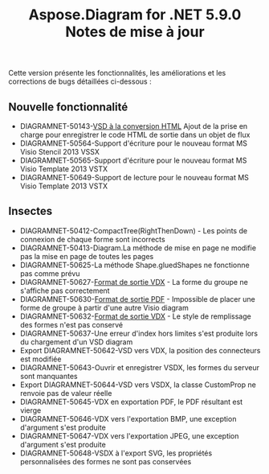 ﻿---
title: Aspose.Diagram for .NET 5.9.0 Notes de mise à jour
type: docs
weight: 10
url: /fr/net/aspose-diagram-for-net-5-9-0-release-notes/
---
Cette version présente les fonctionnalités, les améliorations et les corrections de bugs détaillées ci-dessous :
## **Nouvelle fonctionnalité**
- DIAGRAMNET-50143-[VSD à la conversion HTML](https://docs.aspose.com/diagram/net/convert-visio-to-html/) Ajout de la prise en charge pour enregistrer le code HTML de sortie dans un objet de flux
- DIAGRAMNET-50564-Support d'écriture pour le nouveau format MS Visio Stencil 2013 VSSX
- DIAGRAMNET-50565-Support d'écriture pour le nouveau format MS Visio Template 2013 VSTX
- DIAGRAMNET-50649-Support de lecture pour le nouveau format MS Visio Template 2013 VSTX
## **Insectes**
- DIAGRAMNET-50412-CompactTree(RightThenDown) - Les points de connexion de chaque forme sont incorrects
- DIAGRAMNET-50413-Diagram.La méthode de mise en page ne modifie pas la mise en page de toutes les pages
- DIAGRAMNET-50625-La méthode Shape.gluedShapes ne fonctionne pas comme prévu
- DIAGRAMNET-50627-[Format de sortie VDX](https://docs.aspose.com/diagram/net/convert-visio-to-other-files/) - La forme du groupe ne s'affiche pas correctement
- DIAGRAMNET-50630-[Format de sortie PDF](https://docs.aspose.com/diagram/net/convert-visio-to-pdf/) - Impossible de placer une forme de groupe à partir d'une autre Visio diagram
- DIAGRAMNET-50632-[Format de sortie VDX](https://docs.aspose.com/diagram/net/convert-visio-to-other-files/) - Le style de remplissage des formes n'est pas conservé
- DIAGRAMNET-50637-Une erreur d'index hors limites s'est produite lors du chargement d'un VSD diagram
- Export DIAGRAMNET-50642-VSD vers VDX, la position des connecteurs est modifiée
- DIAGRAMNET-50643-Ouvrir et enregistrer VSDX, les formes du serveur sont manquantes
- Export DIAGRAMNET-50644-VSD vers VSDX, la classe CustomProp ne renvoie pas de valeur réelle
- DIAGRAMNET-50645-VDX en exportation PDF, le PDF résultant est vierge
- DIAGRAMNET-50646-VDX vers l'exportation BMP, une exception d'argument s'est produite
- DIAGRAMNET-50647-VDX vers l'exportation JPEG, une exception d'argument s'est produite
- DIAGRAMNET-50648-VSDX à l'export SVG, les propriétés personnalisées des formes ne sont pas conservées
